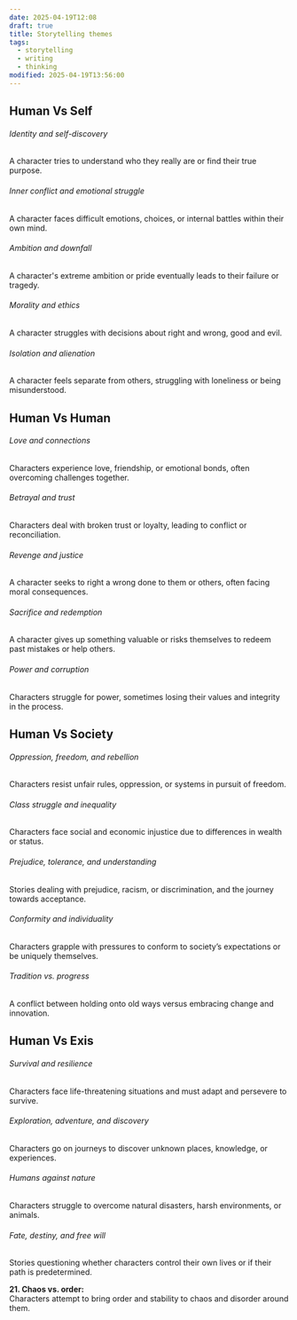 ```yaml
---
date: 2025-04-19T12:08
draft: true
title: Storytelling themes
tags:
  - storytelling
  - writing
  - thinking
modified: 2025-04-19T13:56:00
---
```

## Human Vs Self

###### Identity and self-discovery
A character tries to understand who they really are or find their true purpose.
###### Inner conflict and emotional struggle
A character faces difficult emotions, choices, or internal battles within their own mind.
###### Ambition and downfall
A character's extreme ambition or pride eventually leads to their failure or tragedy.
###### Morality and ethics
A character struggles with decisions about right and wrong, good and evil.
###### Isolation and alienation
A character feels separate from others, struggling with loneliness or being misunderstood.

## Human Vs Human

###### Love and connections
Characters experience love, friendship, or emotional bonds, often overcoming challenges together.
###### Betrayal and trust
Characters deal with broken trust or loyalty, leading to conflict or reconciliation.
###### Revenge and justice
A character seeks to right a wrong done to them or others, often facing moral consequences.
###### Sacrifice and redemption
A character gives up something valuable or risks themselves to redeem past mistakes or help others.
###### Power and corruption
Characters struggle for power, sometimes losing their values and integrity in the process.

## Human Vs Society
###### Oppression, freedom, and rebellion
Characters resist unfair rules, oppression, or systems in pursuit of freedom.
###### Class struggle and inequality
Characters face social and economic injustice due to differences in wealth or status.
###### Prejudice, tolerance, and understanding
Stories dealing with prejudice, racism, or discrimination, and the journey towards acceptance.
###### Conformity and individuality
Characters grapple with pressures to conform to society’s expectations or be uniquely themselves.
###### Tradition vs. progress
A conflict between holding onto old ways versus embracing change and innovation.

## Human Vs Exis

###### Survival and resilience
Characters face life-threatening situations and must adapt and persevere to survive.
###### Exploration, adventure, and discovery
Characters go on journeys to discover unknown places, knowledge, or experiences.
###### Humans against nature
Characters struggle to overcome natural disasters, harsh environments, or animals.
###### Fate, destiny, and free will
Stories questioning whether characters control their own lives or if their path is predetermined.

**21. Chaos vs. order:**  
Characters attempt to bring order and stability to chaos and disorder around them.